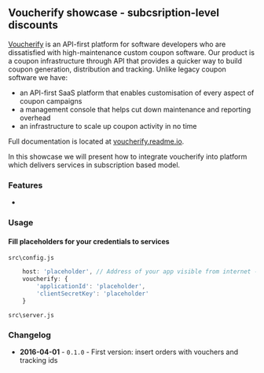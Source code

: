 ## Voucherify showcase - subcsription-level discounts

[Voucherify](http://voucherify.io?utm_source=github&utm_medium=demo&utm_campaign=acq) is an API-first platform for software developers who are dissatisfied with high-maintenance custom coupon software. Our product is a coupon infrastructure through API that provides a quicker way to build coupon generation, distribution and tracking. Unlike legacy coupon software we have:

* an API-first SaaS platform that enables customisation of every aspect of coupon campaigns
* a management console that helps cut down maintenance and reporting overhead
* an infrastructure to scale up coupon activity in no time

Full documentation is located at [voucherify.readme.io](https://voucherify.readme.io).

In this showcase we will present how to integrate voucherify into platform which delivers services in subscription based model.

### Features

- 


### Usage

#### Fill placeholders for your credentials to services

`src\config.js`

```javascript
    host: 'placeholder', // Address of your app visible from internet - Twilio needs it to configure properly routing
    voucherify: {
        'applicationId': 'placeholder',
        'clientSecretKey': 'placeholder'
    }
```

`src\server.js`



### Changelog

- **2016-04-01** - `0.1.0` - First version: insert orders with vouchers and tracking ids
